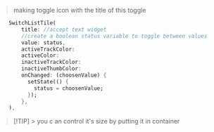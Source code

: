 >making toggle icon with the title of this toggle
```dart
	SwitchListTile(
		title: //accept text widget
		//create a boolean status variable to toggle between values
		value: status,
		activeTrackColor:
		activeColor:
		inactiveTrackColor:
		inactiveThumbColor:
		onChanged: (choosenValue) {
		  setState(() {
			status = choosenValue;
		  });
		},
    ),
```
> [!TIP] > you c an control it's size by putting it in container